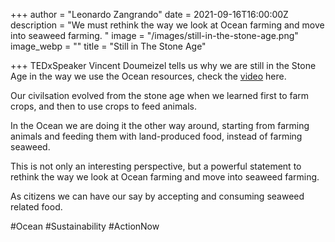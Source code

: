 +++
author = "Leonardo Zangrando"
date = 2021-09-16T16:00:00Z
description = "We must rethink the way we look at Ocean farming and move into seaweed farming. "
image = "/images/still-in-the-stone-age.png"
image_webp = ""
title = "Still in The Stone Age"

+++
TEDxSpeaker Vincent Doumeizel tells us why we are still in the Stone Age in the way we use the Ocean resources, check the [video](https://youtu.be/77Fv1hdWJeQ) here.

Our civilsation evolved from the stone age when we learned first to farm crops, and then to use crops to feed animals. 

In the Ocean we are doing it the other way around, starting from farming animals and feeding them with land-produced food, instead of farming seaweed. 

This is not only an interesting perspective, but a powerful statement to rethink the way we look at Ocean farming and move into seaweed farming. 

As citizens we can have our say by accepting and consuming seaweed related food. 

\#Ocean #Sustainability #ActionNow